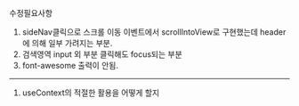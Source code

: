 수정필요사항

1. sideNav클릭으로 스크롤 이동 이벤트에서 scrollIntoView로
   구현했는데 header에 의해 일부 가려지는 부분.
2. 검색영역 input 외 부분 클릭해도 focus되는 부분
3. font-awesome 출력이 안됨.

---

1. useContext의 적절한 활용을 어떻게 할지
